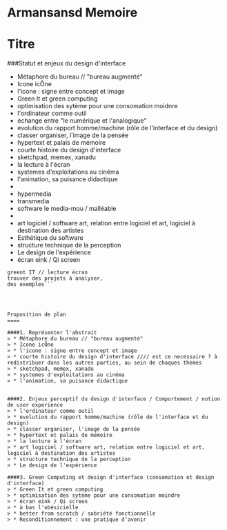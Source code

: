 Armansansd Memoire
======

Titre
=
###Statut et enjeux du design d'interface

* Métaphore du bureau // "bureau augmenté"  
* Icone icÔne
* l'icone : signe entre concept et image
* Green It et green computing
* optimisation des sytème pour une consomation moidnre
* l'ordinateur comme outil
* échange entre "le numérique et l'analogique"
* evolution du rapport homme/machine (rôle de l'interface et du design)
* classer organiser, l'image de la pensée  
* hypertext et palais de mémoire
* courte histoire du design d'interface
* sketchpad, memex, xanadu
* la lecture à l'écran
* systemes d'exploitations au cinéma
* l'animation, sa puisance didactique
* 
* hypermedia
* transmedia
* software le media-mou / malléable
* 
* art logiciel / software art, relation entre logiciel et art, logiciel à destination des artistes
* Esthétique du software 
* structure technique de la perception
* Le design de l'expérience
* écran eink / Qi screen


``` à chercher : 
greent IT // lecture écran  
trouver des projets à analyser, 
des exemples``` 




Proposition de plan 
====

####1. Représenter l'abstrait
> * Métaphore du bureau // "bureau augmenté"  
> * Icone icÔne
> * l'icone : signe entre concept et image
> * courte histoire du design d'interface //// est ce necessaire ? à redistribuer dans les autres parties, au sein de chaques thèmes
> * sketchpad, memex, xanadu
> * systemes d'exploitations au cinéma
> * l'animation, sa puisance didactique


####2. Enjeux perceptif du design d'interface / Comportement / notion de user experience
> * l'ordinateur comme outil
> * evolution du rapport homme/machine (rôle de l'interface et du design)
> * classer organiser, l'image de la pensée  
> * hypertext et palais de mémoire
> * la lecture à l'écran
> * art logiciel / software art, relation entre logiciel et art, logiciel à destination des artistes
> * structure technique de la perception
> * Le design de l'expérience

####3. Green Computing et design d'interface (consomation et design d'interface)
> * Green It et green computing
> * optimisation des sytème pour une consomation moindre
> * écran eink / Qi screen
> * à bas l'obésicielle
> * better from scratch / sobriété fonctionnelle
> * Reconditionnement : une pratique d’avenir



